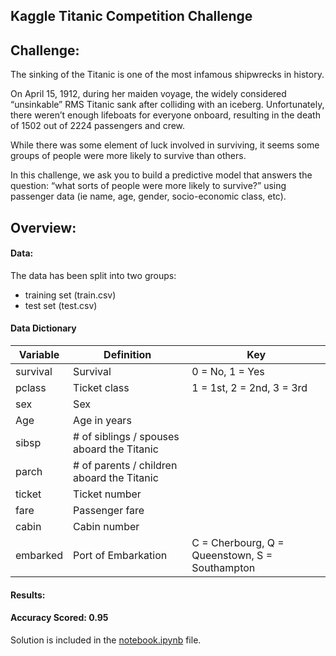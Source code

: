 ## Kaggle Titanic Competition Challenge

Challenge:
---
The sinking of the Titanic is one of the most infamous shipwrecks in history.

On April 15, 1912, during her maiden voyage, the widely considered “unsinkable” RMS Titanic sank after colliding with an iceberg. Unfortunately, there weren’t enough lifeboats for everyone onboard, resulting in the death of 1502 out of 2224 passengers and crew.

While there was some element of luck involved in surviving, it seems some groups of people were more likely to survive than others.

In this challenge, we ask you to build a predictive model that answers the question: “what sorts of people were more likely to survive?” using passenger data (ie name, age, gender, socio-economic class, etc).

 Overview:
---
#### Data:
The data has been split into two groups:

-   training set (train.csv)
-   test set (test.csv)

#### Data Dictionary

|  Variable | Definition | Key |
| ---------- | --- | ---|
| survival | Survival | 0 = No, 1 = Yes |
| pclass | Ticket class | 1 = 1st, 2 = 2nd, 3 = 3rd |
| sex | Sex |  |
| Age | Age in years |  |
| sibsp | # of siblings / spouses aboard the Titanic |  | 
| parch | # of parents / children aboard the Titanic |  | 
| ticket | Ticket number |  |
| fare | Passenger fare |  |
| cabin | Cabin number |  |
| embarked | Port of Embarkation | C = Cherbourg, Q = Queenstown, S = Southampton |

#### Results:
#### Accuracy Scored: 0.95
Solution is included in the [notebook.ipynb](notebook.ipynb) file.
